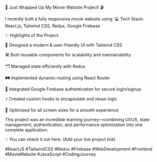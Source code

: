 🚀 Just Wrapped Up My Movie Website Project! 🎬

I recently built a fully responsive movie website using:
💻 Tech Stack: React.js, Tailwind CSS, Redux, Google Firebase

✨ Highlights of the Project:

🎨 Designed a modern & user-friendly UI with Tailwind CSS

🛠 Built reusable components for scalability and maintainability

🗂 Managed state efficiently with Redux

🛤 Implemented dynamic routing using React Router

🔐 Integrated Google Firebase authentication for secure login/signup

⚡ Created custom hooks to encapsulate and reuse logic

📱 Optimized for all screen sizes for a smooth experience

This project was an incredible learning journey—combining UI/UX, state management, authentication, and performance optimization into one complete application.

💡 You can check it out here: (Add your live project link)

#ReactJS #TailwindCSS #Redux #Firebase #WebDevelopment #Frontend #MovieWebsite #JavaScript #CodingJourney